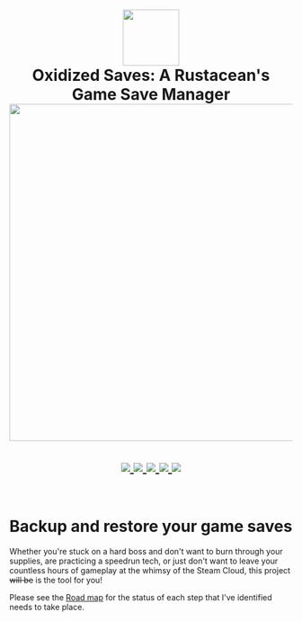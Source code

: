 <h1 align="center">
   <img src="https://static-00.iconduck.com/assets.00/rust-icon-2048x2047-5s6wkmk1.png" width="100px" /> 
   <br>
      Oxidized Saves: A Rustacean's Game Save Manager
   <br>
      <img src="https://raw.githubusercontent.com/catppuccin/catppuccin/main/assets/palette/macchiato.png" width="600px" /> <br>
   <div align="center">

   <div align="center">
      <p></p>
      <div align="center">
         <a href="https://github.com/HirschBerge/oxidized_saves/stargazers">
            <img src="https://img.shields.io/github/stars/HirschBerge/oxidized_saves?color=F5BDE6&labelColor=303446&style=for-the-badge&logo=starship&logoColor=F5BDE6">
         </a>
         <a = href="https://www.rust-lang.org/">
            <img src="https://img.shields.io/badge/Rust-v1.80-blue.svg?style=for-the-badge&labelColor=303446&logo=Rust&logoColor=white&color=91D7E3">
         </a>
         <a href="https://github.com/HirschBerge/oxidized_saves/">
            <img src="https://img.shields.io/github/repo-size/HirschBerge/oxidized_saves?color=C6A0F6&labelColor=303446&style=for-the-badge&logo=github&logoColor=C6A0F6">
         </a>
         <a = href="https://github.com/HirschBerge/oxidized_saves/issues">
            <img src="https://img.shields.io/github/issues/HirschBerge/oxidized_saves.svg?style=for-the-badge&labelColor=303446&color=D2F7A6">
         </a>
         <a href="https://github.com/HirschBerge/oxidized_saves/blob/main/LICENSE">
            <img src="https://img.shields.io/static/v1.svg?style=for-the-badge&label=License&message=MIT&colorA=313244&colorB=F5A97F&logo=unlicense&logoColor=F5A97F&"/>
         </a>
      </div>
      <br>
   </div>
</h1>

# Backup and restore your game saves
Whether you're stuck on a hard boss and don't want to burn through your supplies, are practicing a speedrun tech, or just don't want to leave your countless hours of gameplay at the whimsy of the Steam Cloud, this project ~~will be~~ is the tool for you!

Please see the [Road map](./RoadMap.md) for the status of each step that I've identified needs to take place.
